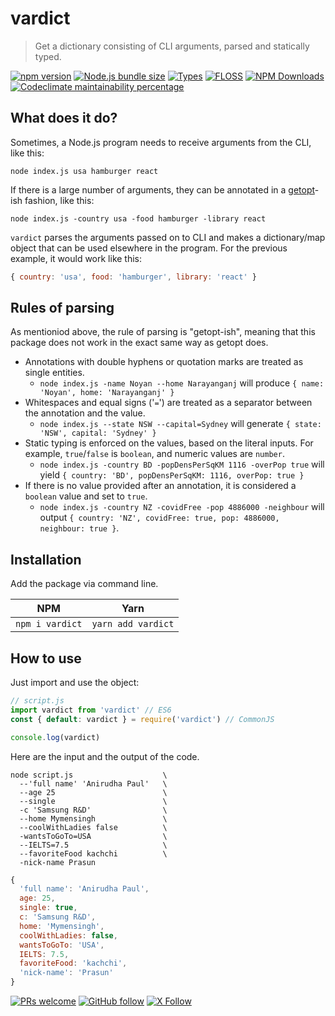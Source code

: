 # vardict

> Get a dictionary consisting of CLI arguments, parsed and statically typed.

[![npm version](https://img.shields.io/npm/v/vardict.svg?logo=npm&style=flat-square)](https://www.npmjs.com/package/vardict)
[![Node.js bundle size](https://img.shields.io/bundlephobia/min/vardict/2.0.0?style=flat-square&logo=node.js)](https://www.npmjs.com/package/vardict)
[![Types](https://img.shields.io/npm/types/vardict?style=flat-square&logo=typescript)](https://github.com/maacpiash/vardict/blob/master/vardict.ts)
[![FLOSS](https://img.shields.io/github/license/maacpiash/vardict?style=flat-square&logo=open-source-initiative)](https://github.com/maacpiash/vardict/blob/master/LICENSE)
[![NPM Downloads](https://img.shields.io/npm/dt/vardict.svg?logo=npm&style=flat-square)](https://www.npmjs.com/package/vardict)
[![Codeclimate maintainability percentage](https://img.shields.io/codeclimate/maintainability-percentage/maacpiash/vardict?logo=code-climate&style=flat-square)](https://codeclimate.com/github/maacpiash/vardict)

## What does it do?

Sometimes, a Node.js program needs to receive arguments from the CLI, like this:

```Shell
node index.js usa hamburger react
```

If there is a large number of arguments, they can be annotated in a [getopt](https://en.wikipedia.org/wiki/Getopt)-ish fashion, like this:

```Shell
node index.js -country usa -food hamburger -library react
```

`vardict` parses the arguments passed on to CLI and makes a dictionary/map object that can be used elsewhere in the program. For the previous example, it would work like this:

```JavaScript
{ country: 'usa', food: 'hamburger', library: 'react' }
```
## Rules of parsing

As mentioniod above, the rule of parsing is "getopt-ish", meaning that this package does not work in the exact same way as getopt does.

- Annotations with double hyphens or quotation marks are treated as single entities.
  - `node index.js -name Noyan --home Narayanganj` will produce `{ name: 'Noyan', home: 'Narayanganj' }`
- Whitespaces and equal signs ('`=`') are treated as a separator between the annotation and the value.
  - `node index.js --state NSW --capital=Sydney` will generate `{ state: 'NSW', capital: 'Sydney' }`
- Static typing is enforced on the values, based on the literal inputs. For example, `true`/`false` is `boolean`, and numeric values are `number`.
  - `node index.js -country BD -popDensPerSqKM 1116 -overPop true` will yield `{ country: 'BD', popDensPerSqKM: 1116, overPop: true }`
- If there is no value provided after an annotation, it is considered a `boolean` value and set to `true`.
  - `node index.js -country NZ -covidFree -pop 4886000 -neighbour` will output `{ country: 'NZ', covidFree: true, pop: 4886000, neighbour: true }`.

## Installation

Add the package via command line.

| NPM | Yarn |
| --- | --- |
| `npm i vardict` | `yarn add vardict` |

## How to use

Just import and use the object:

```JavaScript
// script.js
import vardict from 'vardict' // ES6
const { default: vardict } = require('vardict') // CommonJS

console.log(vardict)
```

Here are the input and the output of the code.

```Shell
node script.js                    \
  --'full name' 'Anirudha Paul'   \
  --age 25                        \
  --single                        \
  -c 'Samsung R&D'                \
  --home Mymensingh               \
  --coolWithLadies false          \
  -wantsToGoTo=USA                \
  --IELTS=7.5                     \
  --favoriteFood kachchi          \
  -nick-name Prasun
```

```JavaScript
{
  'full name': 'Anirudha Paul',
  age: 25,
  single: true,
  c: 'Samsung R&D',
  home: 'Mymensingh',
  coolWithLadies: false,
  wantsToGoTo: 'USA',
  IELTS: 7.5,
  favoriteFood: 'kachchi',
  'nick-name': 'Prasun'
}
```

[![PRs welcome](https://img.shields.io/badge/PRs-welcome-brightgreen.svg?logo=github&style=flat-square)](https://github.com/maacpiash/vardict/compare)
[![GitHub follow](https://img.shields.io/github/followers/maacpiash?label=Follow%20maacpiash&style=social)](https://github.com/maacpiash)
[![X Follow](https://img.shields.io/twitter/follow/maacpiash?style=social)](https://twitter.com/maacpiash)
